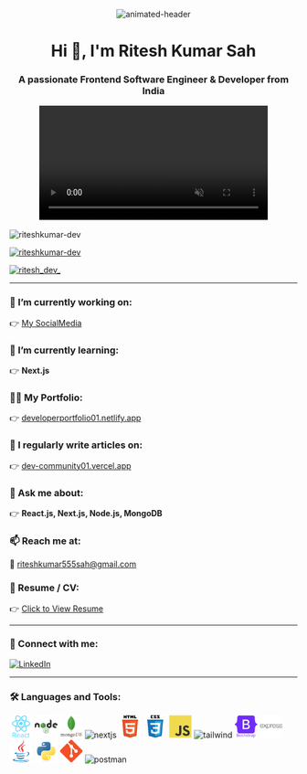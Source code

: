 <!-- Animated header GIF -->
<p align="center">
  <img src="https://media.lordicon.com/icons/wired/flat/743-web-code.gif" width="100%" height="400" alt="animated-header" />
</p>

<h1 align="center">Hi 👋, I'm Ritesh Kumar Sah</h1>
<h3 align="center">A passionate Frontend Software Engineer & Developer from India</h3>

<!-- Optional Developer Animation -->
<p align="center">
  <video width="400" autoplay loop muted playsinline>
    <source src="https://cdnl.iconscout.com/lottie/premium/preview-watermark/programmer-animation-download-in-lottie-json-gif-static-svg-file-formats--web-developer-programming-code-online-meeting-freelancer-website-development-animations-3645911.mp4" type="video/mp4">
  </video>
</p>

<p align="left">
  <img src="https://komarev.com/ghpvc/?username=riteshkumar-dev&label=Profile%20views&color=0e75b6&style=flat" alt="riteshkumar-dev" />
</p>

<p align="left">
  <a href="https://github.com/ryo-ma/github-profile-trophy">
    <img src="https://github-profile-trophy.vercel.app/?username=riteshkumar-dev" alt="riteshkumar-dev" />
  </a>
</p>

<p align="left">
  <a href="https://twitter.com/ritesh_dev_" target="blank">
    <img src="https://img.shields.io/twitter/follow/ritesh_dev_?logo=twitter&style=for-the-badge" alt="ritesh_dev_" />
  </a>
</p>

---

### 🔭 I’m currently working on:  
👉 [My SocialMedia](https://my-social-media-nu.vercel.app)

### 🌱 I’m currently learning:  
👉 **Next.js**

### 👨‍💻 My Portfolio:  
👉 [developerportfolio01.netlify.app](https://developerportfolio01.netlify.app)

### 📝 I regularly write articles on:  
👉 [dev-community01.vercel.app](https://dev-community01.vercel.app)

### 💬 Ask me about:  
👉 **React.js, Next.js, Node.js, MongoDB**

### 📫 Reach me at:  
📩 riteshkumar555sah@gmail.com

### 📄 Resume / CV:  
👉 [Click to View Resume](https://drive.google.com/file/d/1wv4bQOjCcgKfMNTiKCTRuZN5rx5RKDy6/view)

---

### 🤝 Connect with me:

<p align="left">
  <a href="https://www.linkedin.com/in/ritesh-kumar-232278288" target="blank">
    <img src="https://raw.githubusercontent.com/rahuldkjain/github-profile-readme-generator/master/src/images/icons/Social/linked-in-alt.svg" alt="LinkedIn" width="30" height="30" />
  </a>
</p>

---

### 🛠️ Languages and Tools:

<p align="left">
  <img src="https://raw.githubusercontent.com/devicons/devicon/master/icons/react/react-original-wordmark.svg" alt="react" width="40" height="40"/>
  <img src="https://raw.githubusercontent.com/devicons/devicon/master/icons/nodejs/nodejs-original-wordmark.svg" alt="nodejs" width="40" height="40"/>
  <img src="https://raw.githubusercontent.com/devicons/devicon/master/icons/mongodb/mongodb-original-wordmark.svg" alt="mongodb" width="40" height="40"/>
  <img src="https://cdn.worldvectorlogo.com/logos/nextjs-2.svg" alt="nextjs" width="40" height="40"/>
  <img src="https://raw.githubusercontent.com/devicons/devicon/master/icons/html5/html5-original-wordmark.svg" alt="html5" width="40" height="40"/>
  <img src="https://raw.githubusercontent.com/devicons/devicon/master/icons/css3/css3-original-wordmark.svg" alt="css3" width="40" height="40"/>
  <img src="https://raw.githubusercontent.com/devicons/devicon/master/icons/javascript/javascript-original.svg" alt="javascript" width="40" height="40"/>
  <img src="https://www.vectorlogo.zone/logos/tailwindcss/tailwindcss-icon.svg" alt="tailwind" width="40" height="40"/>
  <img src="https://raw.githubusercontent.com/devicons/devicon/master/icons/bootstrap/bootstrap-plain-wordmark.svg" alt="bootstrap" width="40" height="40"/>
  <img src="https://raw.githubusercontent.com/devicons/devicon/master/icons/express/express-original-wordmark.svg" alt="express" width="40" height="40"/>
  <img src="https://raw.githubusercontent.com/devicons/devicon/master/icons/java/java-original.svg" alt="java" width="40" height="40"/>
  <img src="https://raw.githubusercontent.com/devicons/devicon/master/icons/python/python-original.svg" alt="python" width="40" height="40"/>
  <img src="https://raw.githubusercontent.com/devicons/devicon/master/icons/git/git-original.svg" alt="git" width="40" height="40"/>
  <img src="https://www.vectorlogo.zone/logos/getpostman/getpostman-icon.svg" alt="postman" width="40" height="40"/>
</p>

